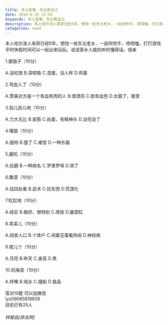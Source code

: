 ```yaml
---
title: 寻人启事，东北黑龙江
date: 2018-6-29 15:59
keywords: 寻人启事，东北黑龙江
description: 本人哈尔滨人来菲已经5年，想找一些东北老乡，一起吹吹牛，唠唠嗑，打打游戏平时休假时间可以一起出来玩玩。说说家乡人能的听的懂得话。倍亲1.瘪独子（10分）A.没吃饱 B.深唿吸 C.混蛋，没人样 D.鸡蛋2.骂血人了（10分）A.赞美对方是一个有血有肉的人 B.很漂亮 C.脸有血色 D.太狠了，极至3.劲儿劲儿地（10分）A.力大无比 B.皮筋 C.执着，有精神头 D.没完没了4.噶鼓（10分）A.独特 B.饿了 C.难受 D.一种乐器5.磨叽（10分）A.拉磨 B.一种病名 C.罗里罗嗦 D.哭了6.撒漠（10分）A.往四处看 B.武术 C.捡东西 D.荒漠化7.缸肛地（10分）A.结实 B.极好，很特别 C.痔疮 D.酸菜缸8.卖呆儿（10分）A.拐卖人口 B.个体户 C.闲着无事看热闹 D.神经病9.夜儿个（10分）A.月亮 B.昨天 C.身高 D.黑10.叽咯浪（10分）A.拌嘴 B.戏水 C.撞船 D.食品答对10题 可以加微信 lyz09065819838目前已有25人
categories: used
---
```

<td class="t_f" id="postmessage_1463472">

本人哈尔滨人来菲已经5年，想找一些东北老乡，一起吹吹牛，唠唠嗑，打打游戏<br/>
平时休假时间可以一起出来玩玩。说说家乡人能的听的懂得话。倍亲<br/>
<br/>
1.瘪独子（10分）<br/>
<br/>
A.没吃饱 B.深唿吸 C.混蛋，没人样 D.鸡蛋<br/>
<br/>
2.骂血人了（10分）<br/>
<br/>
A.赞美对方是一个有血有肉的人 B.很漂亮 C.脸有血色 D.太狠了，极至<br/>
<br/>
3.劲儿劲儿地（10分）<br/>
<br/>
A.力大无比 B.皮筋 C.执着，有精神头 D.没完没了<br/>
<br/>
4.噶鼓（10分）<br/>
<br/>
A.独特 B.饿了 C.难受 D.一种乐器<br/>
<br/>
5.磨叽（10分）<br/>
<br/>
A.拉磨 B.一种病名 C.罗里罗嗦 D.哭了<br/>
<br/>
6.撒漠（10分）<br/>
<br/>
A.往四处看 B.武术 C.捡东西 D.荒漠化<br/>
<br/>
7.缸肛地（10分）<br/>
<br/>
A.结实 B.极好，很特别 C.痔疮 D.酸菜缸<br/>
<br/>
8.卖呆儿（10分）<br/>
<br/>
A.拐卖人口 B.个体户 C.闲着无事看热闹 D.神经病<br/>
<br/>
9.夜儿个（10分）<br/>
<br/>
A.月亮 B.昨天 C.身高 D.黑<br/>
<br/>
10.叽咯浪（10分）<br/>
<br/>
A.拌嘴 B.戏水 C.撞船 D.食品<br/>
<br/>
答对10题 可以加微信 <br/>
lyz09065819838<br/>
目前已有25人</td>
###### 转载自[菲龙网]